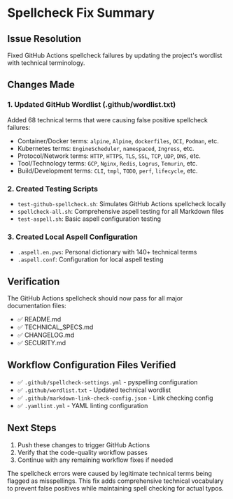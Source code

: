 # Spellcheck Fix Summary

## Issue Resolution
Fixed GitHub Actions spellcheck failures by updating the project's wordlist with technical terminology.

## Changes Made

### 1. Updated GitHub Wordlist (.github/wordlist.txt)
Added 68 technical terms that were causing false positive spellcheck failures:
- Container/Docker terms: `alpine`, `Alpine`, `dockerfiles`, `OCI`, `Podman`, etc.
- Kubernetes terms: `EngineScheduler`, `namespaced`, `Ingress`, etc.
- Protocol/Network terms: `HTTP`, `HTTPS`, `TLS`, `SSL`, `TCP`, `UDP`, `DNS`, etc.
- Tool/Technology terms: `GCP`, `Nginx`, `Redis`, `Logrus`, `Temurin`, etc.
- Build/Development terms: `CLI`, `tmpl`, `TODO`, `perf`, `lifecycle`, etc.

### 2. Created Testing Scripts
- `test-github-spellcheck.sh`: Simulates GitHub Actions spellcheck locally
- `spellcheck-all.sh`: Comprehensive aspell testing for all Markdown files
- `test-aspell.sh`: Basic aspell configuration testing

### 3. Created Local Aspell Configuration
- `.aspell.en.pws`: Personal dictionary with 140+ technical terms
- `.aspell.conf`: Configuration for local aspell testing

## Verification
The GitHub Actions spellcheck should now pass for all major documentation files:
- ✅ README.md
- ✅ TECHNICAL_SPECS.md
- ✅ CHANGELOG.md
- ✅ SECURITY.md

## Workflow Configuration Files Verified
- ✅ `.github/spellcheck-settings.yml` - pyspelling configuration
- ✅ `.github/wordlist.txt` - Updated technical wordlist
- ✅ `.github/markdown-link-check-config.json` - Link checking config
- ✅ `.yamllint.yml` - YAML linting configuration

## Next Steps
1. Push these changes to trigger GitHub Actions
2. Verify that the code-quality workflow passes
3. Continue with any remaining workflow fixes if needed

The spellcheck errors were caused by legitimate technical terms being flagged as misspellings. This fix adds comprehensive technical vocabulary to prevent false positives while maintaining spell checking for actual typos.
